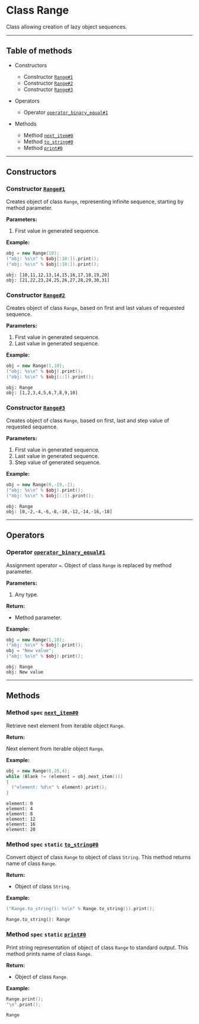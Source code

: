 # Class Range

Class allowing creation of lazy object sequences.

-----

## Table of methods

* Constructors

  * Constructor [`Range#1`](#Range%231)
  * Constructor [`Range#2`](#Range%232)
  * Constructor [`Range#3`](#Range%233)

* Operators

  * Operator [`operator_binary_equal#1`](#operator_binary_equal%231)

* Methods

  * Method [`next_item#0`](#next_item%230)
  * Method [`to_string#0`](#to_string%230)
  * Method [`print#0`](#print%230)

-----

## Constructors

<a name="Range#1" />

### Constructor [`Range#1`](https://github.com/izuzanak/uclang/blob/master/uclang/../uclang/mods/algorithms_uclm/source_files/algorithms_module.cc#L1994)

Creates object of class `Range`, representing infinite sequence, starting by method parameter.

**Parameters:**

1. First value in generated sequence.

**Example:**

```cpp
obj = new Range(10);
("obj: %s\n" % $obj[:10:]).print();
("obj: %s\n" % $obj[:10:]).print();
```
```
obj: [10,11,12,13,14,15,16,17,18,19,20]
obj: [21,22,23,24,25,26,27,28,29,30,31]
```

<a name="Range#2" />

### Constructor [`Range#2`](https://github.com/izuzanak/uclang/blob/master/uclang/../uclang/mods/algorithms_uclm/source_files/algorithms_module.cc#L2025)

Creates object of class `Range`, based on first and last values of requested
sequence.

**Parameters:**

1. First value in generated sequence.
2. Last value in generated sequence.

**Example:**

```cpp
obj = new Range(1,10);
("obj: %s\n" % $obj).print();
("obj: %s\n" % $obj[::]).print();
```
```
obj: Range
obj: [1,2,3,4,5,6,7,8,9,10]
```

<a name="Range#3" />

### Constructor [`Range#3`](https://github.com/izuzanak/uclang/blob/master/uclang/../uclang/mods/algorithms_uclm/source_files/algorithms_module.cc#L2077)

Creates object of class `Range`, based on first, last and step value
of requested sequence.

**Parameters:**

1. First value in generated sequence.
2. Last value in generated sequence.
3. Step value of generated sequence.

**Example:**

```cpp
obj = new Range(0,-19,-2);
("obj: %s\n" % $obj).print();
("obj: %s\n" % $obj[::]).print();
```
```
obj: Range
obj: [0,-2,-4,-6,-8,-10,-12,-14,-16,-18]
```

-----

## Operators

<a name="operator_binary_equal#1" />

### Operator [`operator_binary_equal#1`](https://github.com/izuzanak/uclang/blob/master/uclang/../uclang/mods/algorithms_uclm/source_files/algorithms_module.cc#L1982)

Assignment operator `=`. Object of class `Range` is replaced by method parameter.

**Parameters:**

1. Any type.

**Return:**

* Method parameter.

**Example:**

```cpp
obj = new Range(1,10);
("obj: %s\n" % $obj).print();
obj = "New value";
("obj: %s\n" % $obj).print();
```
```
obj: Range
obj: New value
```

-----

## Methods

<a name="next_item#0" />

### Method `spec` [`next_item#0`](https://github.com/izuzanak/uclang/blob/master/uclang/../uclang/mods/algorithms_uclm/source_files/algorithms_module.cc#L2125)

Retrieve next element from iterable object `Range`.

**Return:**

Next element from iterable object `Range`.

**Example:**

```cpp
obj = new Range(0,20,4);
while (Blank != (element = obj.next_item()))
{
  ("element: %d\n" % element).print();
}
```
```
element: 0
element: 4
element: 8
element: 12
element: 16
element: 20
```

<a name="to_string#0" />

### Method `spec` `static` [`to_string#0`](https://github.com/izuzanak/uclang/blob/master/uclang/../uclang/mods/algorithms_uclm/source_files/algorithms_module.cc#L2147)

Convert object of class `Range` to object of class `String`.
This method returns name of class `Range`.

**Return:**

* Object of class `String`.

**Example:**

```cpp
("Range.to_string(): %s\n" % Range.to_string()).print();
```
```
Range.to_string(): Range
```

<a name="print#0" />

### Method `spec` `static` [`print#0`](https://github.com/izuzanak/uclang/blob/master/uclang/../uclang/mods/algorithms_uclm/source_files/algorithms_module.cc#L2156)

Print string representation of object of class `Range` to standard output.
This method prints name of class `Range`.

**Return:**

* Object of class `Range`.

**Example:**

```cpp
Range.print();
"\n".print();
```
```
Range
```
